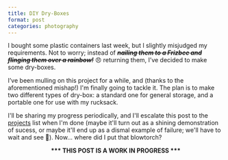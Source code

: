 ```yaml
---
title: DIY Dry-Boxes
format: post
categories: photography
---
```


I bought some plastic containers last week, but I slightly misjudged my requirements. Not to worry; instead of <s><i><b>nailing them to a Frizbee and flinging them over a rainbow!</b></i></s> 😠 returning them, I’ve decided to make some dry-boxes.

I’ve been mulling on this project for a while, and (thanks to the aforementioned mishap!) I'm finally going to tackle it. The plan is to make two different types of dry-box: a standard one for general storage, and a portable one for use with my rucksack.

I'll be sharing my progress periodically, and I'll escalate this post to the [projects](https://martbetz.github.io/archive.html#diy) list when I'm done (maybe it'll turn out as a shining demonstration of sucess, or maybe it'll end up as a dismal example of failure; we'll have to wait and see 😬). Now... where did I put that blowtorch?

<center>
<b>*** THIS POST IS A WORK IN PROGRESS ***</b>
</center>
